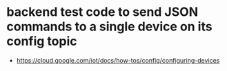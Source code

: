 # backend test code to send JSON commands to a single device on its config topic

- https://cloud.google.com/iot/docs/how-tos/config/configuring-devices
